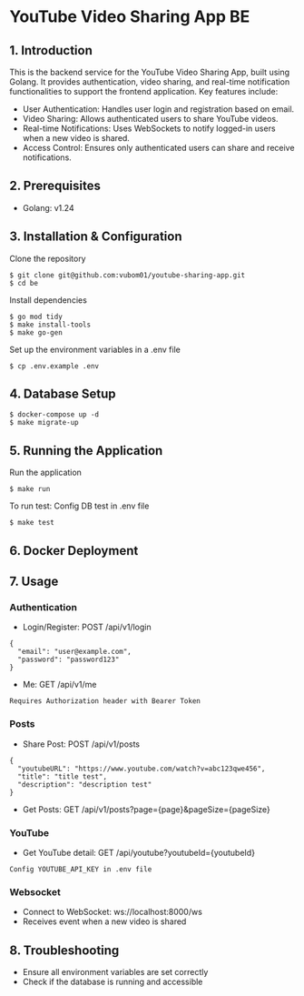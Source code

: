 # YouTube Video Sharing App BE

## 1. Introduction

This is the backend service for the YouTube Video Sharing App, built using Golang.
It provides authentication, video sharing, and real-time notification functionalities to support the frontend application.
Key features include:

- User Authentication: Handles user login and registration based on email.
- Video Sharing: Allows authenticated users to share YouTube videos.
- Real-time Notifications: Uses WebSockets to notify logged-in users when a new video is shared.
- Access Control: Ensures only authenticated users can share and receive notifications.

## 2. Prerequisites

- Golang: v1.24

## 3. Installation & Configuration

Clone the repository

```
$ git clone git@github.com:vubom01/youtube-sharing-app.git
$ cd be
```

Install dependencies

```
$ go mod tidy
$ make install-tools
$ make go-gen
```

Set up the environment variables in a .env file

```
$ cp .env.example .env
```

## 4. Database Setup
```
$ docker-compose up -d
$ make migrate-up
```

## 5. Running the Application

Run the application

```
$ make run
```

To run test: Config DB test in .env file

```
$ make test
```

## 6. Docker Deployment

## 7. Usage

### Authentication
- Login/Register: POST /api/v1/login
```
{
  "email": "user@example.com",
  "password": "password123"
}
```
- Me: GET /api/v1/me
```
Requires Authorization header with Bearer Token
```

### Posts
- Share Post: POST /api/v1/posts
```
{
  "youtubeURL": "https://www.youtube.com/watch?v=abc123qwe456",
  "title": "title test",
  "description": "description test"
}
```
- Get Posts: GET /api/v1/posts?page={page}&pageSize={pageSize}

### YouTube
- Get YouTube detail: GET /api/youtube?youtubeId={youtubeId}
```
Config YOUTUBE_API_KEY in .env file
```

### Websocket
- Connect to WebSocket: ws://localhost:8000/ws
- Receives event when a new video is shared

## 8. Troubleshooting

- Ensure all environment variables are set correctly
- Check if the database is running and accessible